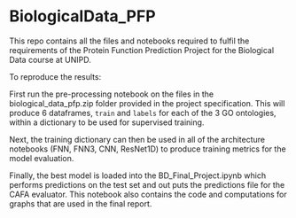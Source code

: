 # BiologicalData_PFP
This repo contains all the files and notebooks required to fulfil the requirements of the Protein Function Prediction Project for the Biological Data course at UNIPD.

To reproduce the results:

First run the pre-processing notebook on the files in the biological_data_pfp.zip folder provided in the project specification. This will produce 6 dataframes, `train` and `labels` for each of the 3 GO ontologies, within a dictionary to be used for supervised training.

Next, the training dictionary can then be used in all of the architecture notebooks (FNN, FNN3, CNN, ResNet1D) to produce training metrics for the model evaluation.

Finally, the best model is loaded into the BD_Final_Project.ipynb which performs predictions on the test set and out puts the predictions file for the CAFA evaluator. This notebook also contains the code and computations for graphs that are used in the final report.
